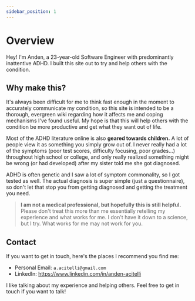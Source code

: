 ```yaml
---
sidebar_position: 1
---
```


# Overview

Hey! I'm Anden, a 23-year-old Software Engineer with predominantly inattentive ADHD. I built this site out to try and help others with the condition.

## Why make this?

It's always been difficult for me to think fast enough in the moment to accurately communicate my condition, so this site is intended to be a thorough, evergreen wiki regarding how it affects me and coping mechanisms I've found useful. My hope is that this will help others with the condition be more productive and get what they want out of life.

Most of the ADHD literature online is also **geared towards children.** A lot of people view it as something you simply grow out of. I never really had a lot of the symptoms (poor test scores, difficulty focusing, poor grades...) throughout high school or college, and only really realized something might be wrong (or had developed) after my sister told me she got diagnosed. 

ADHD is often genetic and I saw a lot of symptom commonality, so I got tested as well. The actual diagnosis is super simple (just a questionnaire), so don't let that stop you from getting diagnosed and getting the treatment you need.

> **I am not a medical professional, but hopefully this is still helpful.** Please don't treat this more than me essentially retelling my experience and what works for me. I don't have it down to a science, but I try. What works for me may not work for you.

## Contact

If you want to get in touch, here's the places I recommend you find me:

- Personal Email: `a.acitelli@gmail.com`
- LinkedIn: https://www.linkedin.com/in/anden-acitelli

I like talking about my experience and helping others. Feel free to get in touch if you want to talk!
